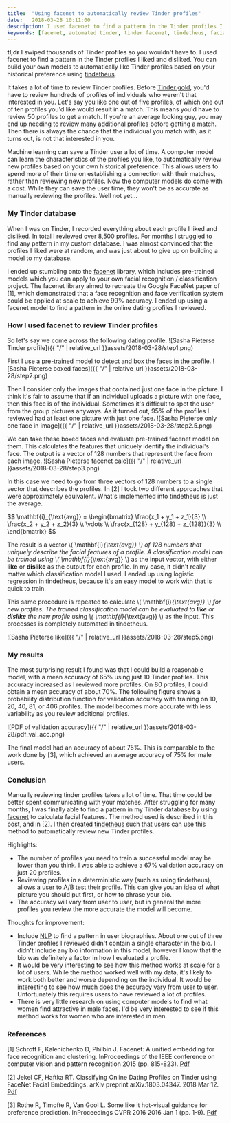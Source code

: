 ```yaml
---
title:  "Using facenet to automatically review Tinder profiles"
date:   2018-03-28 10:11:00
description: I used facenet to find a pattern in the Tinder profiles I liked and disliked. This post explains how I did it.
keywords: [facenet, automated tinder, tinder facenet, tindetheus, facial recognition python]
---
```


**tl;dr** I swiped thousands of Tinder profiles so you wouldn't have to. I used facenet to find a pattern in the Tinder profiles I liked and disliked. You can build your own models to automatically like Tinder profiles based on your historical preference using [tindetheus](https://github.com/cjekel/tindetheus).

It takes a lot of time to review Tinder profiles. Before [Tinder gold](https://www.help.tinder.com/hc/en-us/articles/115004487406-Tinder-Plus-and-Tinder-Gold-), you'd have to review hundreds of profiles of individuals who weren't that interested in you. Let's say you like one out of five profiles, of which one out of ten profiles you'd like would result in a match. This means you'd have to review 50 profiles to get a match. If you're an average looking guy, you may end up needing to review many additional profiles before getting a match. Then there is always the chance that the individual you match with, as it turns out, is not that interested in you.

Machine learning can save a Tinder user a lot of time. A computer model can learn the characteristics of the profiles you like, to automatically review new profiles based on your own historical preference. This allows users to spend more of their time on establishing a connection with their matches, rather than reviewing new profiles. Now the computer models do come with a cost. While they can save the user time, they won't be as accurate as manually reviewing the profiles. Well not yet...

### My Tinder database

When I was on Tinder, I recorded everything about each profile I liked and disliked. In total I reviewed over 8,500 profiles. For months I struggled to find any pattern in my custom database. I was almost convinced that the profiles I liked were at random, and was just about to give up on building a model to my database.

I ended up stumbling onto the [facenet](https://github.com/davidsandberg/facenet) library, which includes pre-trained models which you can apply to your own facial recognition / classification project. The facenet library aimed to recreate the Google FaceNet paper of [1], which demonstrated that a face recognition and face verification system could be applied at scale to achieve 99% accuracy. I ended up using a facenet model to find a pattern in the online dating profiles I reviewed.

### How I used facenet to review Tinder profiles

So let's say we come across the following dating profile.
![Sasha Pieterse Tinder profile]({{ "/" | relative_url  }}assets/2018-03-28/step1.png)

First I use a [pre-trained](https://kpzhang93.github.io/MTCNN_face_detection_alignment/index.html) model to detect and box the faces in the profile.
![Sasha Pieterse boxed faces]({{ "/" | relative_url  }}assets/2018-03-28/step2.png)

Then I consider only the images that contained just one face in the picture. I think it's fair to assume that if an individual uploads a picture with one face, then this face is of the individual. Sometimes it's difficult to spot the user from the group pictures anyways. As it turned out, 95% of the profiles I reviewed had at least one picture with just one face.
![Sasha Pieterse only one face in image]({{ "/" | relative_url  }}assets/2018-03-28/step2.5.png)

We can take these boxed faces and evaluate pre-trained facenet model on them. This calculates the features that uniquely identify the individual's face. The output is a vector of 128 numbers that represent the face from each image.
![Sasha Pieterse facenet calc]({{ "/" | relative_url  }}assets/2018-03-28/step3.png)

In this case we need to go from three vectors of 128 numbers to a single vector that describes the profiles. In [2] I took two different approaches that were approximately equivalent. What's implemented into tindetheus is just the average.

<div>
$$
\mathbf{i}_{\text{avg}} = \begin{bmatrix}
\frac{x_1 + y_1 + z_1}{3} \\
\frac{x_2 + y_2 + z_2}{3} \\
\vdots \\
\frac{x_{128} + y_{128} + z_{128}}{3} \\
\end{bmatrix}
$$
</div>

The result is a vector <span>\\( \mathbf{i}_{\text{avg}} \\)</span> of 128 numbers that uniquely describe the facial features of a profile. A classification model can be trained using <span>\\( \mathbf{i}_{\text{avg}} \\)</span>  as the input vector, with either **like** or **dislike** as the output for each profile. In my case, it didn't really matter which classification model I used. I ended up using logistic regression in tindetheus, because it's an easy model to work with that is quick to train.

This same procedure is repeated to calculate <span>\\( \mathbf{i}_{\text{avg}} \\)</span>  for new profiles. The trained classification model can be evaluated to **like** or **dislike** the new profile using <span>\\( \mathbf{i}_{\text{avg}} \\)</span> as the input. This processes is completely automated in tindetheus.

![Sasha Pieterse like]({{ "/" | relative_url  }}assets/2018-03-28/step5.png)

### My results

The most surprising result I found was that I could build a reasonable model, with a mean accuracy of 65% using just 10 Tinder profiles. This accuracy increased as I reviewed more profiles. On 80 profiles, I could obtain a mean accuracy of about 70%. The following figure shows a probability distribution function for validation accuracy with training on 10, 20, 40, 81, or 406 profiles. The model becomes more accurate with less variability as you review additional profiles.

![PDF of validation accuracy]({{ "/" | relative_url  }}assets/2018-03-28/pdf_val_acc.png)

The final model had an accuracy of about 75%. This is comparable to the work done by [3], which achieved an average accuracy of 75% for male users.

### Conclusion

Manually reviewing tinder profiles takes a lot of time. That time could be better spent communicating with your matches. After struggling for many months, I was finally able to find a pattern in my Tinder database by using [facenet](https://github.com/davidsandberg/facenet) to calculate facial features. The method used is described in this post, and in [2]. I then created [tindetheus](https://github.com/cjekel/tindetheus) such that users can use this method to automatically review new Tinder profiles.

Highlights:
- The number of profiles you need to train a successful model may be lower than you think. I was able to achieve a 67% validation accuracy on just 20 profiles.
- Reviewing profiles in a deterministic way (such as using tindetheus), allows a user to A/B test their profile. This can give you an idea of what picture you should put first, or how to phrase your bio.
- The accuracy will vary from user to user, but in general the more profiles you review the more accurate the model will become.

Thoughts for improvement:
- Include [NLP](https://en.wikipedia.org/wiki/Neuro-linguistic_programming) to find a pattern in user biographies. About one out of three Tinder profiles I reviewed didn't contain a single character in the bio. I didn't include any bio information in this model, however I know that the bio was definitely a factor in how I evaluated a profile.
- It would be very interesting to see how this method works at scale for a lot of users. While the method worked well with my data, it's likely to work both better and worse depending on the individual. It would be interesting to see how much does the accuracy vary from user to user. Unfortunately this requires users to have reviewed a lot of profiles.
- There is very little research on using computer models to find what women find attractive in male faces. I'd be very interested to see if this method works for women who are interested in men.


### References

[1] Schroff F, Kalenichenko D, Philbin J. Facenet: A unified embedding for face recognition and clustering. InProceedings of the IEEE conference on computer vision and pattern recognition 2015 (pp. 815-823). [Pdf](https://www.cv-foundation.org/openaccess/content_cvpr_2015/papers/Schroff_FaceNet_A_Unified_2015_CVPR_paper.pdf)

[2] Jekel CF, Haftka RT. Classifying Online Dating Profiles on Tinder using FaceNet Facial Embeddings. arXiv preprint arXiv:1803.04347. 2018 Mar 12. [Pdf](https://arxiv.org/pdf/1803.04347.pdf)

[3] Rothe R, Timofte R, Van Gool L. Some like it hot-visual guidance for preference prediction. InProceedings CVPR 2016 2016 Jan 1 (pp. 1-9). [Pdf](https://www.cv-foundation.org/openaccess/content_cvpr_2016/app/S24-04.pdf)
